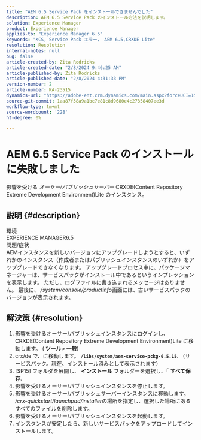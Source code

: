 ```yaml
---
title: "AEM 6.5 Service Pack をインストールできませんでした"
description: AEM 6.5 Service Pack のインストール方法を説明します。
solution: Experience Manager
product: Experience Manager
applies-to: "Experience Manager 6.5"
keywords: "KCS, Service Pack エラー， AEM 6.5,CRXDE Lite"
resolution: Resolution
internal-notes: null
bug: false
article-created-by: Zita Rodricks
article-created-date: "2/8/2024 9:46:25 AM"
article-published-by: Zita Rodricks
article-published-date: "2/8/2024 4:31:33 PM"
version-number: 2
article-number: KA-23515
dynamics-url: "https://adobe-ent.crm.dynamics.com/main.aspx?forceUCI=1&pagetype=entityrecord&etn=knowledgearticle&id=67af1fe6-66c6-ee11-9079-6045bd006704"
source-git-commit: 1aa87f38a9a1bc7e81c8d9680e4c27358407ee3d
workflow-type: tm+mt
source-wordcount: '228'
ht-degree: 0%

---
```


# AEM 6.5 Service Pack のインストールに失敗しました


影響を受ける *オーサー/パブリッシュサーバー* CRXDE(Content Repository Extreme Development Environment)Lite のインスタンス。

## 説明 {#description}

環境<br>
EXPERIENCE MANAGER6.5
<br>問題/症状<br>
AEMインスタンスを新しいバージョンにアップグレードしようとすると、いずれかのインスタンス（作成者またはパブリッシュインスタンスのいずれか）をアップグレードできなくなります。 アップグレードプロセス中に、パッケージマネージャーは、サービスパックがインストール中であるというインプレッションを表示します。 ただし、ログファイルに書き込まれるメッセージはありません。 最後に、 */system/console/productinfo*&#x200B;画面には、古いサービスパックのバージョンが表示されます。


## 解決策 {#resolution}


1. 影響を受けるオーサー/パブリッシュインスタンスにログインし、CRXDE(Content Repository Extreme Development Environment)Lite に移動します。 (<b> ツール `>`  一般</b>)
2. crx/de で、に移動します。 <b>`/libs/system/aem-service-pckg-6.5.15`. </b>（サービスパック。現在、インストール済みとして表示されます）
3. [SP15] フォルダを展開し、 <b>インストール</b> フォルダーを選択し、「 <b>すべて保存</b>.
4. 影響を受けるオーサー/パブリッシュインスタンスを停止します。
5. 影響を受けるオーサー/パブリッシュサーバーインスタンスに移動します。 */crx-quickstart/launchpad/installer*&#x200B;の場所を指定し、選択した場所にあるすべてのファイルを削除します。
6. 影響を受けるオーサー/パブリッシュインスタンスを起動します。
7. インスタンスが安定したら、新しいサービスパックをアップロードしてインストールします。

